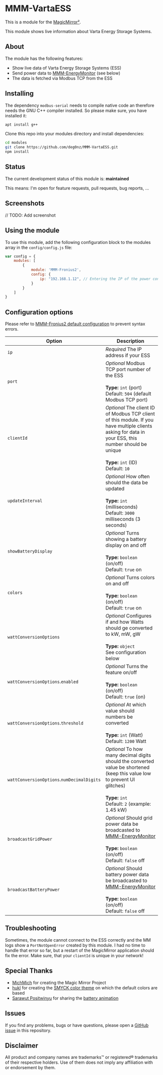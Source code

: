# MMM-VartaESS

This is a module for the [MagicMirror²](https://github.com/MichMich/MagicMirror/).

This module shows live information about Varta Energy Storage Systems.

## About

The module has the following features:

* Show live data of Varta Energy Storage Systems (ESS)
* Send power data to [MMM-EnergyMonitor](https://github.com/deg0nz/MMM-EnergyMonitor) (see below)
* The data is fetched via Modbus TCP from the ESS

## Installing

The dependency `modbus-serial` needs to compile native code an therefore needs the GNU C++ compiler installed. So please make sure, you have installed it:

``` bash
apt install g++
```

Clone this repo into your modules directory and install dependencies:

``` bash
cd modules
git clone https://github.com/deg0nz/MMM-VartaESS.git
npm install 
```

## Status

The current development status of this module is: **maintained**

This means: I'm open for feature requests, pull requests, bug reports, ...

## Screenshots

// TODO: Add screenshot

## Using the module

To use this module, add the following configuration block to the modules array in the `config/config.js` file:

```js
var config = {
    modules: [
        {
            module: 'MMM-Fronius2',
            config: {
                ip: "192.168.1.12", // Entering the IP of the power converter is mandatory
            }
        }
    ]
}
```

## Configuration options

Please refer to [MMM-Fronius2 default configuration](MMM-Fronius2.js) to prevent syntax errors.

| Option           | Description
|----------------- |-----------
| `ip`             | *Required* The IP address if your ESS
| `port`           | *Optional* Modbus TCP port number of the ESS <br><br>**Type:** `int` (port) <br>Default: `504` (default Modbus TCP port)
| `clientId`       | *Optional* The client ID of Modbus TCP client of this module. If you have multiple clients asking for data in your ESS, this number should be unique <br><br>**Type:** `int` (ID) <br>Default: `10`
| `updateInterval` | *Optional* How often should the data be updated <br><br>**Type:** `int` (milliseconds) <br>Default: `3000` milliseconds (3 seconds)
| `showBatteryDisplay` | *Optional* Turns showing a battery display on and off <br><br>**Type:** `boolean` (on/off) <br>Default: `true` on
| `colors`         | *Optional* Turns colors on and off <br><br>**Type:** `boolean` (on/off) <br>Default: `true` on
| `wattConversionOptions` | *Optional* Configures if and how Watts should ge converted to kW, mW, gW <br><br>**Type:** `object` <br>See configuration below
| `wattConversionOptions`.`enabled` | *Optional* Turns the feature on/off <br><br>**Type:** `boolean` (on/off)<br>Default: `true` (on)
| `wattConversionOptions`.`threshold` | *Optional* At which value should numbers be converted <br><br>**Type:** `int` (Watt) <br>Default: `1200` Watt
| `wattConversionOptions`.`numDecimalDigits` | *Optional* To how many decimal digits should the converted value be shortened (keep this value low to prevent UI glitches) <br><br>**Type:** `int` <br>Default: `2` (example: 1.45 kW)
| `broadcastGridPower` | *Optional* Should grid power data be broadcasted to [MMM-EnergyMonitor](https://github.com/deg0nz/MMM-EnergyMonitor) <br><br>**Type:** `boolean` (on/off)<br>Default: `false` off
| `broadcastBatteryPower` | *Optional* Should battery power data be broadcasted to [MMM-EnergyMonitor](https://github.com/deg0nz/MMM-EnergyMonitor) <br><br>**Type:** `boolean` (on/off)<br>Default: `false` off

## Troubleshooting

Sometimes, the module cannot connect to the ESS correctly and the MM logs show a `PortNotOpenError` created by this module. I had no time to handle that error so far, but a restart of the MagicMirror application should fix the error. Make sure, that your `clientId` is unique in your network!

## Special Thanks

* [MichMich](https://github.com/MichMich) for creating the Magic Mirror Project
* [hukl](http://smyck.net) for creating the [SMYCK color theme](http://color.smyck.org) on which the default colors are based
* [Sarawut Positwinyu](https://codepen.io/nonggolf) for sharing the [battery animation](https://codepen.io/nonggolf/pen/gOOvEeK)

## Issues

If you find any problems, bugs or have questions, please open a [GitHub issue](https://github.com/deg0nz/MMM-EnergyMonitor/issues) in this repository.

## Disclaimer

All product and company names are trademarks™ or registered® trademarks of their respective holders. Use of them does not imply any affiliation with or endorsement by them. 

